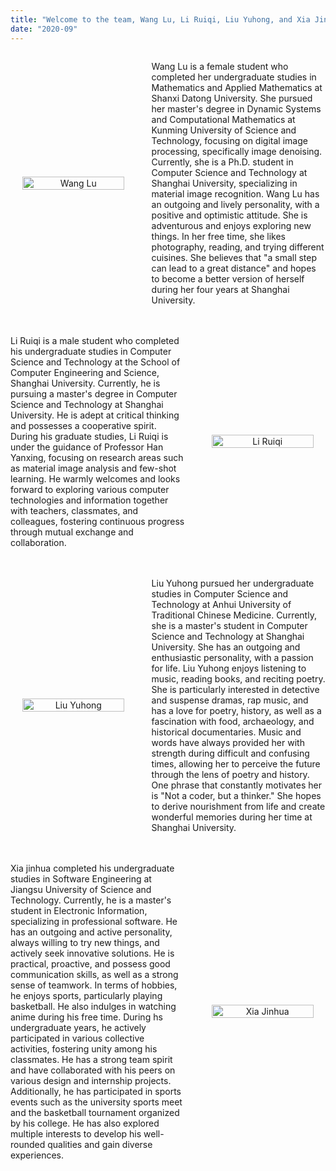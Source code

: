 ```yaml
---
title: "Welcome to the team, Wang Lu, Li Ruiqi, Liu Yuhong, and Xia Jinhua, who are the new members of the 2020 intake!"
date: "2020-09"
---
```


<div>
  <div style="display:flex; margin-bottom:20px; align-items:center;">
    <div style="width:42%; text-align:center;">
      <img src="/images/indexPic/2020/newPostgraduate/01.jpg" alt="Wang Lu" style="width:90%; height:auto;">
    </div>
    <div style="width:58%; display:flex; align-items:center; padding-left:24px;">
      <p>Wang Lu is a female student who completed her undergraduate studies in Mathematics and Applied Mathematics at Shanxi Datong University. She pursued her master's degree in Dynamic Systems and Computational Mathematics at Kunming University of Science and Technology, focusing on digital image processing, specifically image denoising. Currently, she is a Ph.D. student in Computer Science and Technology at Shanghai University, specializing in material image recognition. Wang Lu has an outgoing and lively personality, with a positive and optimistic attitude. She is adventurous and enjoys exploring new things. In her free time, she likes photography, reading, and trying different cuisines. She believes that "a small step can lead to a great distance" and hopes to become a better version of herself during her four years at Shanghai University.</p>
    </div>
  </div>
  
  <div style="display:flex; margin-bottom:20px; align-items:center;">
    <div style="width:58%; display:flex; align-items:center; padding-right:24px;">
      <p>Li Ruiqi is a male student who completed his undergraduate studies in Computer Science and Technology at the School of Computer Engineering and Science, Shanghai University. Currently, he is pursuing a master's degree in Computer Science and Technology at Shanghai University. He is adept at critical thinking and possesses a cooperative spirit. During his graduate studies, Li Ruiqi is under the guidance of Professor Han Yanxing, focusing on research areas such as material image analysis and few-shot learning. He warmly welcomes and looks forward to exploring various computer technologies and information together with teachers, classmates, and colleagues, fostering continuous progress through mutual exchange and collaboration.</p>
    </div>
    <div style="width:42%; text-align:center;">
      <img src="/images/indexPic/2020/newPostgraduate/02.jpg" alt="Li Ruiqi" style="width:90%; height:auto;">
    </div>
  </div>
  
  <div style="display:flex; margin-bottom:20px; align-items:center;">
    <div style="width:42%; text-align:center;">
      <img src="/images/indexPic/2020/newPostgraduate/03.jpg" alt="Liu Yuhong" style="width:90%; height:auto;">
    </div>
    <div style="width:58%; display:flex; align-items:center; padding-left:24px;">
      <p>Liu Yuhong pursued her undergraduate studies in Computer Science and Technology at Anhui University of Traditional Chinese Medicine. Currently, she is a master's student in Computer Science and Technology at Shanghai University. She has an outgoing and enthusiastic personality, with a passion for life. Liu Yuhong enjoys listening to music, reading books, and reciting poetry. She is particularly interested in detective and suspense dramas, rap music, and has a love for poetry, history, as well as a fascination with food, archaeology, and historical documentaries. Music and words have always provided her with strength during difficult and confusing times, allowing her to perceive the future through the lens of poetry and history. One phrase that constantly motivates her is "Not a coder, but a thinker." She hopes to derive nourishment from life and create wonderful memories during her time at Shanghai University.</p>
    </div>
  </div>
  
  <div style="display:flex; margin-bottom:20px; align-items:center;">
    <div style="width:58%; display:flex; align-items:center; padding-right:24px;">
      <p>Xia jinhua completed his undergraduate studies in Software Engineering at Jiangsu University of Science and Technology. Currently, he is a master's student in Electronic Information, specializing in professional software. He has an outgoing and active personality, always willing to try new things, and actively seek innovative solutions. He is practical, proactive, and possess good communication skills, as well as a strong sense of teamwork. In terms of hobbies, he enjoys sports, particularly playing basketball. He also indulges in watching anime during his free time. During hs undergraduate years, he actively participated in various collective activities, fostering unity among his classmates. He has a strong team spirit and have collaborated with his peers on various design and internship projects. Additionally, he has participated in sports events such as the university sports meet and the basketball tournament organized by his college. He has also explored multiple interests to develop his well-rounded qualities and gain diverse experiences.</p>
    </div>
    <div style="width:42%; text-align:center;">
      <img src="/images/indexPic/2020/newPostgraduate/04.jpg" alt="Xia Jinhua" style="width:90%; height:auto;">
    </div>
  </div>
</div>